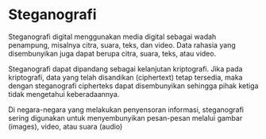 # Steganografi

Steganografi digital menggunakan media
digital sebagai wadah penampung, misalnya citra, 
suara, teks, dan video. Data rahasia yang 
disembunyikan juga dapat berupa citra, suara, teks, 
atau video. 

Steganografi dapat dipandang sebagai 
kelanjutan kriptografi. Jika pada kriptografi, data 
yang telah disandikan (ciphertext) tetap tersedia, 
maka dengan steganografi cipherteks dapat 
disembunyikan sehingga pihak ketiga tidak 
mengetahui keberadaannya.

Di negara-negara yang melakukan 
penyensoran informasi, steganografi sering 
digunakan untuk menyembunyikan pesan-pesan 
melalui gambar (images), video, atau suara (audio)
